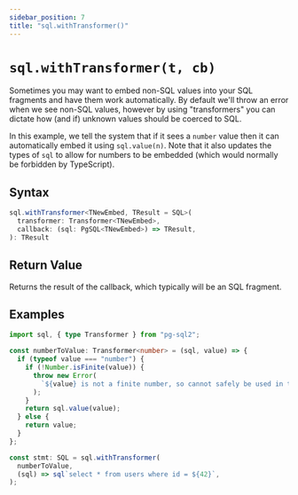 ```yaml
---
sidebar_position: 7
title: "sql.withTransformer()"
---
```


# `sql.withTransformer(t, cb)`

Sometimes you may want to embed non-SQL values into your SQL fragments and have
them work automatically. By default we'll throw an error when we see non-SQL
values, however by using "transformers" you can dictate how (and if) unknown
values should be coerced to SQL.

In this example, we tell the system that if it sees a `number` value then it
can automatically embed it using `sql.value(n)`. Note that it also updates the
types of `sql` to allow for numbers to be embedded (which would normally be
forbidden by TypeScript).

## Syntax

```typescript
sql.withTransformer<TNewEmbed, TResult = SQL>(
  transformer: Transformer<TNewEmbed>,
  callback: (sql: PgSQL<TNewEmbed>) => TResult,
): TResult
```

## Return Value

Returns the result of the callback, which typically will be an SQL fragment.

## Examples

```ts
import sql, { type Transformer } from "pg-sql2";

const numberToValue: Transformer<number> = (sql, value) => {
  if (typeof value === "number") {
    if (!Number.isFinite(value)) {
      throw new Error(
        `${value} is not a finite number, so cannot safely be used in the SQL statement.`,
      );
    }
    return sql.value(value);
  } else {
    return value;
  }
};

const stmt: SQL = sql.withTransformer(
  numberToValue,
  (sql) => sql`select * from users where id = ${42}`,
);
```
